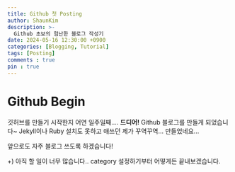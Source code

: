 ```yaml
---
title: Github 첫 Posting
author: ShaunKim
description: >-
  Github 초보의 험난한 블로그 작성기
date: 2024-05-16 12:30:00 +0900
categories: [Blogging, Tutorial]
tags: [Posting]
comments : true
pin : true
---
```


# Github Begin

깃허브를 만들기 시작한지 어연 일주일째.... **드디어!** Github 블로그를 만들게 되었습니다~
Jekyll이나 Ruby 설치도 못하고 애쓰던 제가 꾸역꾸역... 만들었네요...

앞으로도 자주 블로그 쓰도록 하겠습니다!

+) 아직 할 일이 너무 많습니다.. category 설정하기부터 어떻게든 끝내보겠습니다.